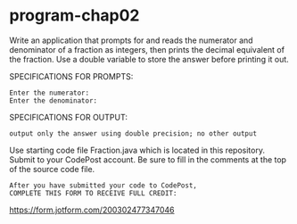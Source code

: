 # program-chap02

Write an application that prompts for and reads the numerator and denominator of a fraction as integers, then prints the decimal equivalent of the fraction. Use a double variable to store the answer before printing it out. 


SPECIFICATIONS FOR PROMPTS:
```
Enter the numerator:
Enter the denominator:
```

SPECIFICATIONS FOR OUTPUT:
```
output only the answer using double precision; no other output
```


Use starting code file Fraction.java which is located in this repository. Submit to your CodePost account. Be sure to fill in the comments at the top of the source code file.

```
After you have submitted your code to CodePost, 
COMPLETE THIS FORM TO RECEIVE FULL CREDIT: 
```
https://form.jotform.com/200302477347046

